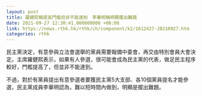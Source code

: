 ```yaml
---
layout: post
title: 羅健熙稱提高門檻但非不能達到　李華明稱明顯擺出難題
date: 2021-09-27 12:30:41.000000000 +08:00
link: https://news.rthk.hk/rthk/ch/component/k2/1612427-20210927.htm
categories: rthk
---
```


民主黨決定，有意參與立法會選舉的黨員需要報備中委會，再交由特別會員大會決定。主席羅健熙表示，如果有人參選，很可能會成為民主黨的代表，做足民主程序較好，門檻提高了，但並非不能達到。

不過，對於有黨員提出有意參選者要獲民主黨5大支部、各10個黨員提名才能參選，民主黨成員李華明認為，難以短時間內做到，明顯是擺出難題。
